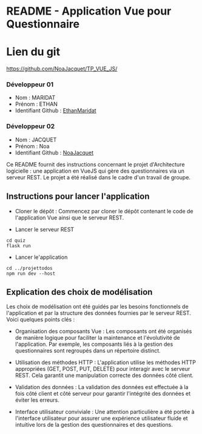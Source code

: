 # README - Application Vue pour Questionnaire

# Lien du git
https://github.com/NoaJacquet/TP_VUE_JS/

### Développeur 01
- Nom : MARIDAT
- Prénom : ETHAN
- Identifiant Github : [EthanMaridat](https://github.com/Ethan-Maridat)

### Développeur 02
- Nom : JACQUET
- Prénom : Noa
- Identifiant Github : [NoaJacquet](https://github.com/NoaJacquet)


Ce README fournit des instructions concernant le projet d'Architecture logicielle : une application en VueJS qui gère des questionnaires via un serveur REST. Le projet a été réalisé dans le cadre d'un travail de groupe.

## Instructions pour lancer l'application
- Cloner le dépôt : Commencez par cloner le dépôt contenant le code de l'application Vue ainsi que le serveur REST.

- Lancer le serveur REST 

```
cd quiz
flask run
```

- Lancer le'application

```
cd ../projettodos
npm run dev --host
```


## Explication des choix de modélisation
Les choix de modélisation ont été guidés par les besoins fonctionnels de l'application et par la structure des données fournies par le serveur REST. Voici quelques points clés :

- Organisation des composants Vue : Les composants ont été organisés de manière logique pour faciliter la maintenance et l'évolutivité de l'application. Par exemple, les composants liés à la gestion des questionnaires sont regroupés dans un répertoire distinct.

- Utilisation des méthodes HTTP : L'application utilise les méthodes HTTP appropriées (GET, POST, PUT, DELETE) pour interagir avec le serveur REST. Cela garantit une manipulation correcte des données côté client.

- Validation des données : La validation des données est effectuée à la fois côté client et côté serveur pour garantir l'intégrité des données et éviter les erreurs.

- Interface utilisateur conviviale : Une attention particulière a été portée à l'interface utilisateur pour assurer une expérience utilisateur fluide et intuitive lors de la gestion des questionnaires et des questions.
 